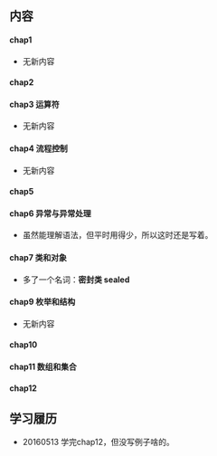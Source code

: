 ##  内容

####  chap1 
+ 无新内容

####  chap2 

####  chap3 运算符 
+ 无新内容

####  chap4 流程控制
+ 无新内容

####  chap5 

####  chap6 异常与异常处理
+ 虽然能理解语法，但平时用得少，所以这时还是写着。

####  chap7 类和对象
+ 多了一个名词：**密封类 sealed**

####  chap9 枚举和结构
+ 无新内容

####  chap10

####  chap11 数组和集合

####  chap12 


## 学习履历
+ 20160513 学完chap12，但没写例子啥的。